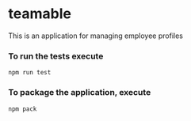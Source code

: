 # teamable
This is an application for managing employee profiles

### To run the tests execute
    npm run test
    
### To package the application, execute

    npm pack


